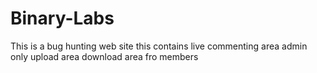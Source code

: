 # Binary-Labs
This is a bug hunting web site this contains live commenting area admin only upload area download area fro members

